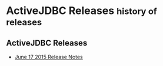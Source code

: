 <div class=page-header>
   <h1>ActiveJDBC Releases <small>history of releases</small></h1>
</div>

## ActiveJDBC Releases

* [June 17 2015 Release Notes](activejdbc-release-notes-june17-2015)


